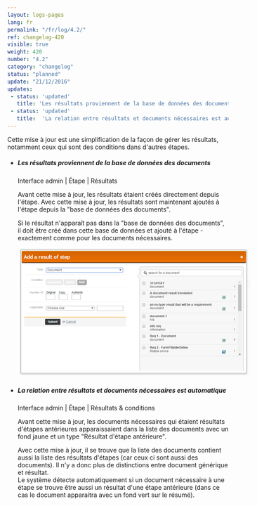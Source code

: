 ```yaml
---
layout: logs-pages
lang: fr
permalink: "/fr/log/4.2/"
ref: changelog-420
visible: true
weight: 420
number: "4.2"
category: "changelog"
status: "planned"
update: "21/12/2016"
updates:
 - status: 'updated'
   title: 'Les résultats proviennent de la base de données des documents'
 - status: 'updated'
   title:  'La relation entre résultats et documents nécessaires est automatique'
---
```


<p class="alert alert-warning">Cette mise à jour est une simplification de la façon de gérer les résultats, notamment ceux qui sont des conditions dans d'autres étapes.</p>

<ul class="list-view">

  <li>
    <h5>Les résultats proviennent de la base de données des documents</h5>
    <p class="meta-data">Interface admin | Étape | Résultats</p>
	<p>Avant cette mise à jour, les résultats étaient créés directement depuis l'étape. Avec cette mise à jour, les résultats sont maintenant ajoutés à l'étape depuis la "base de données des documents".</p>
	<p>Si le résultat n'apparaît pas dans la "base de données des documents", il doit être créé dans cette base de données et ajouté à l'étape - exactement comme pour les documents nécessaires.</p>
	<a class="item" href="/images/log/add-result-after.png"><img src="/images/log/add-result-after.png" style="max-width: 530px;"></a>
  </li>

  <li>
    <h5>La relation entre résultats et documents nécessaires est automatique</h5>
    <p class="meta-data">Interface admin | Étape | Résultats & conditions</p>
    <p>Avant cette mise à jour, les documents nécessaires qui étaient résultats d'étapes antérieures apparaissaient dans la liste des documents avec un fond jaune et un type "Résultat d'étape antérieure".</p>
    <p>Avec cette mise à jour, il se trouve que la liste des documents contient aussi la liste des résultats d'étapes (car ceux ci sont aussi des documents). Il n'y a donc plus de distinctions entre document générique et résultat.<br>Le système détecte automatiquement si un document nécessaire à une étape se trouve être aussi un résultat d'une étape antérieure (dans ce cas le document apparaitra avec un fond vert sur le résumé).</p>
  </li>

</ul>
